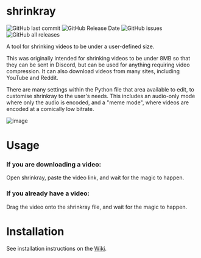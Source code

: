 # shrinkray
![GitHub last commit](https://img.shields.io/github/last-commit/megabyte112/shrinkray?style=for-the-badge)
![GitHub Release Date](https://img.shields.io/github/release-date/megabyte112/shrinkray?label=latest%20release&style=for-the-badge)
![GitHub issues](https://img.shields.io/github/issues-raw/megabyte112/shrinkray?label=issues&style=for-the-badge)
![GitHub all releases](https://img.shields.io/github/downloads/megabyte112/shrinkray/total?style=for-the-badge)


 A tool for shrinking videos to be under a user-defined size.
 
 This was originally intended for shrinking videos to be under 8MB so that they can be sent in Discord, but can be used for anything requiring video compression.
 It can also download videos from many sites, including YouTube and Reddit.
 
There are many settings within the Python file that area available to edit, to customise shrinkray to the user's needs.
This includes an audio-only mode where only the audio is encoded, and a "meme mode", where videos are encoded at a comically low bitrate.

![image](https://user-images.githubusercontent.com/74556753/188287782-758e0f62-f22e-4060-85db-f7c224c2c0d9.png)

# Usage
### If you are downloading a video:
 
 Open shrinkray, paste the video link, and wait for the magic to happen.


### If you already have a video:
 
Drag the video onto the shrinkray file, and wait for the magic to happen.

# Installation
 See installation instructions on the [Wiki](https://github.com/megabyte112/shrinkray/wiki/shrinkray-wiki).
